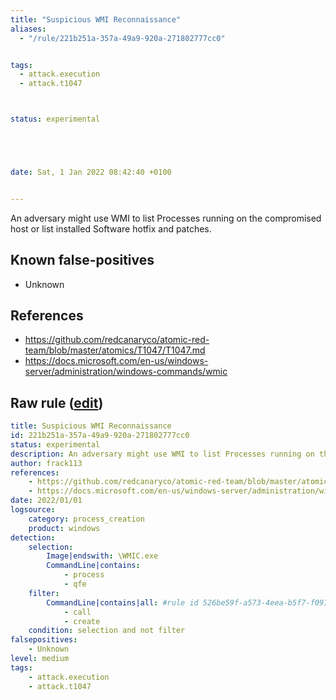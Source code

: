 ```yaml
---
title: "Suspicious WMI Reconnaissance"
aliases:
  - "/rule/221b251a-357a-49a9-920a-271802777cc0"


tags:
  - attack.execution
  - attack.t1047



status: experimental





date: Sat, 1 Jan 2022 08:42:40 +0100


---
```


An adversary might use WMI to list Processes running on the compromised host or list installed Software hotfix and patches.

<!--more-->


## Known false-positives

* Unknown



## References

* https://github.com/redcanaryco/atomic-red-team/blob/master/atomics/T1047/T1047.md
* https://docs.microsoft.com/en-us/windows-server/administration/windows-commands/wmic


## Raw rule ([edit](https://github.com/SigmaHQ/sigma/edit/master/rules/windows/process_creation/proc_creation_win_wmic_reconnaissance.yml))
```yaml
title: Suspicious WMI Reconnaissance
id: 221b251a-357a-49a9-920a-271802777cc0
status: experimental
description: An adversary might use WMI to list Processes running on the compromised host or list installed Software hotfix and patches.
author: frack113
references:
    - https://github.com/redcanaryco/atomic-red-team/blob/master/atomics/T1047/T1047.md
    - https://docs.microsoft.com/en-us/windows-server/administration/windows-commands/wmic
date: 2022/01/01
logsource:
    category: process_creation
    product: windows
detection:
    selection:
        Image|endswith: \WMIC.exe
        CommandLine|contains: 
            - process 
            - qfe
    filter:
        CommandLine|contains|all: #rule id 526be59f-a573-4eea-b5f7-f0973207634d for `wmic process call create #{process_to_execute}` 
            - call
            - create 
    condition: selection and not filter
falsepositives:
    - Unknown
level: medium
tags:
    - attack.execution
    - attack.t1047

```
